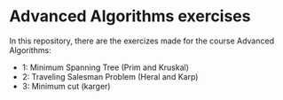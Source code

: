 # Advanced Algorithms exercises
 
In this repository, there are the exercizes made for the course Advanced Algorithms:

*   1: Minimum Spanning Tree (Prim and Kruskal)
*   2: Traveling Salesman Problem (Heral and Karp)
*   3: Minimum cut (karger) 

